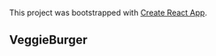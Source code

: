 This project was bootstrapped with [Create React App](https://github.com/facebook/create-react-app).

## VeggieBurger

